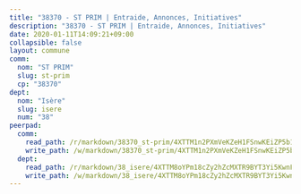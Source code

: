 ```yaml
---
title: "38370 - ST PRIM | Entraide, Annonces, Initiatives"
description: "38370 - ST PRIM | Entraide, Annonces, Initiatives"
date: 2020-01-11T14:09:21+09:00
collapsible: false
layout: commune
comm:
  nom: "ST PRIM"
  slug: st-prim
  cp: "38370"
dept:
  nom: "Isère"
  slug: isere
  num: "38"
peerpad:
  comm:
    read_path: /r/markdown/38370_st-prim/4XTTM1n2PXmVeKZeH1FSnwKEiZP5b1nqEez9puwfTHEWNVWbw
    write_path: /w/markdown/38370_st-prim/4XTTM1n2PXmVeKZeH1FSnwKEiZP5b1nqEez9puwfTHEWNVWbw-K3TgUCLUvcpNYgdM1QkcaypaRhbJmp396bqPRYxfRxJ18eNo5hEq9rgCfbwzMNQkFtnqLpTJdBGaS7F37J6P3bz41AxkAtasN4t58tMke512udptLcqTK7ToDDR2zHomCr446Cz1
  dept:
    read_path: /r/markdown/38_isere/4XTTM8oYPm18cZy2hZcMXTR9BYT3Yi5KwnFvpXu1TXaRq7Q3V
    write_path: /w/markdown/38_isere/4XTTM8oYPm18cZy2hZcMXTR9BYT3Yi5KwnFvpXu1TXaRq7Q3V-K3TgUoSzs2JpJwfbzBvgU8N95mHo7JXz7NbEctNRM3EDb2iYHA4maKm3pRQwmboULLPnLFTEhRgTawPTWpmxTxKbTwDgAEzA9tUHjpudQTWdKWfdVSegAo77eCwhXTaVG7AyUZEs
---
```


